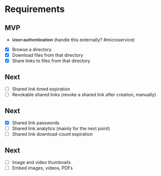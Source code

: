 # Requirements

## MVP

- ~~User authentication~~ (handle this externally? #microservice)
- [x] Browse a directory
- [x] Download files from that directory
- [x] Share links to files from that directory

## Next

- [ ] Shared link timed expiration
- [ ] Revokable shared links (revoke a shared link after creation, manually)

## Next

- [x] Shared link passwords
- [ ] Shared link analytics (mainly for the next point)
- [ ] Shared link download-count expiration

## Next

- [ ] Image and video thumbnails
- [ ] Embed images, videos, PDFs
